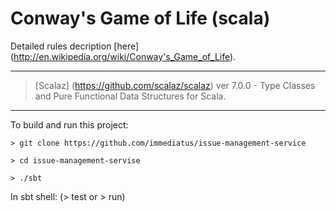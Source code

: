 Conway's Game of Life (scala)
==========================

Detailed rules decription [here] (http://en.wikipedia.org/wiki/Conway's_Game_of_Life).
______________________

> [Scalaz] (https://github.com/scalaz/scalaz) ver 7.0.0 - Type Classes and Pure Functional Data Structures for Scala.

________________________

To build and run this project:

    > git clone https://github.com/immediatus/issue-management-service
    
    > cd issue-management-servise
    
    > ./sbt

In sbt shell: (> test or > run)
